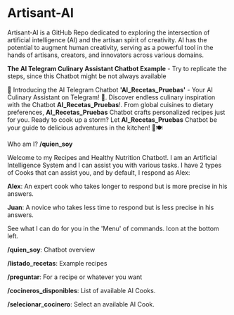 # Artisant-AI
Artisant-AI is a GitHub Repo dedicated to exploring the intersection of artificial intelligence (AI) and the artisan spirit of creativity. 
AI has the potential to augment human creativity, serving as a powerful tool in the hands of artisans, creators, and innovators across various domains.

**The AI Telegram Culinary Assistant Chatbot Example** - Try to replicate the steps, since this Chatbot might be not always available

🍳 Introducing the AI Telegram Chatbot **'AI_Recetas_Pruebas'** - Your AI Culinary Assistant on Telegram! 🤖. Discover endless culinary inspiration with the Chatbot **AI_Recetas_Pruebas**!. From global cuisines to dietary preferences, **AI_Recetas_Pruebas** Chatbot crafts personalized recipes just for you. Ready to cook up a storm? Let **AI_Recetas_Pruebas** Chatbot be your guide to delicious adventures in the kitchen! 🌟🍽️

Who am I? **/quien_soy**

Welcome to my Recipes and Healthy Nutrition Chatbot!. I am an Artificial Intelligence System and I can assist you with various tasks. I have 2 types of Cooks that can assist you, and by default, I respond as Alex:

  **Alex**: An expert cook who takes longer to respond but is more precise in his answers.
  
  **Juan**: A novice who takes less time to respond but is less precise in his answers.

See what I can do for you in the 'Menu' of commands. Icon at the bottom left.

  **/quien_soy**: Chatbot overview
  
  **/listado_recetas**: Example recipes
  
  **/preguntar**: For a recipe or whatever you want
  
  **/cocineros_disponibles**: List of available AI Cooks.
  
  **/selecionar_cocinero**: Select an available AI Cook.










